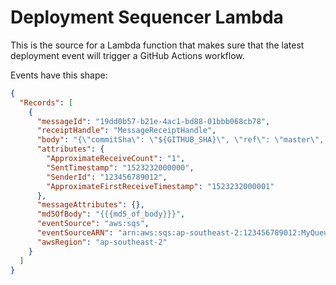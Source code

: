 # Deployment Sequencer Lambda

This is the source for a Lambda function that makes sure that the latest deployment event will trigger a GitHub Actions workflow.

Events have this shape:

```json
{
  "Records": [
    {
      "messageId": "19dd0b57-b21e-4ac1-bd88-01bbb068cb78",
      "receiptHandle": "MessageReceiptHandle",
      "body": "{\"commitSha\": \"${GITHUB_SHA}\", \"ref\": \"master\", \"owner\": \"blogtrack\", \"repo\": \"blogtrack\", \"workflowId\": \"deploy-to-staging.yml\", \"dockerImageTag\": \"${DOCKER_IMAGE_TAG}\"}",
      "attributes": {
        "ApproximateReceiveCount": "1",
        "SentTimestamp": "1523232000000",
        "SenderId": "123456789012",
        "ApproximateFirstReceiveTimestamp": "1523232000001"
      },
      "messageAttributes": {},
      "md5OfBody": "{{{md5_of_body}}}",
      "eventSource": "aws:sqs",
      "eventSourceARN": "arn:aws:sqs:ap-southeast-2:123456789012:MyQueue",
      "awsRegion": "ap-southeast-2"
    }
  ]
}
```
